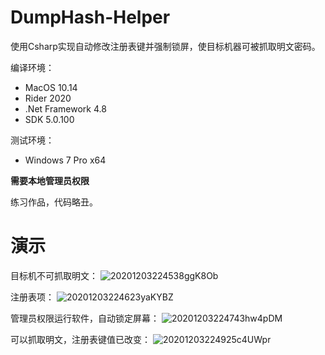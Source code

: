 # DumpHash-Helper
使用Csharp实现自动修改注册表键并强制锁屏，使目标机器可被抓取明文密码。

编译环境：
- MacOS 10.14 
- Rider 2020
- .Net Framework 4.8
- SDK 5.0.100

测试环境：
- Windows 7 Pro x64

**需要本地管理员权限**

练习作品，代码略丑。

# 演示
目标机不可抓取明文：
![20201203224538ggK8Ob](https://adan0s-1256533472.cos.ap-nanjing.myqcloud.com/uPic/20201203224538ggK8Ob.png)

注册表项：
![20201203224623yaKYBZ](https://adan0s-1256533472.cos.ap-nanjing.myqcloud.com/uPic/20201203224623yaKYBZ.png)

管理员权限运行软件，自动锁定屏幕：
![20201203224743hw4pDM](https://adan0s-1256533472.cos.ap-nanjing.myqcloud.com/uPic/20201203224743hw4pDM.png)

可以抓取明文，注册表键值已改变：
![20201203224925c4UWpr](https://adan0s-1256533472.cos.ap-nanjing.myqcloud.com/uPic/20201203224925c4UWpr.png)